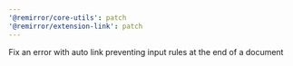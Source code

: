 ```yaml
---
'@remirror/core-utils': patch
'@remirror/extension-link': patch
---
```


Fix an error with auto link preventing input rules at the end of a document
